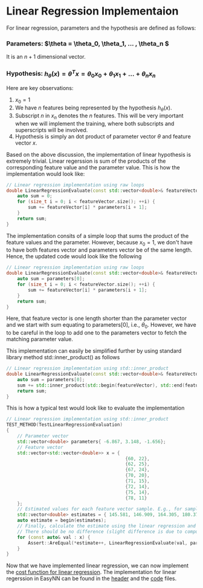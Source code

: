 # Linear Regression Implementaion 

For linear regression, parameters and the hypothesis are defined as follows:

### Parameters: $\theta = \theta_0, \theta_1, ... , \theta_n $

It is an $n+1$ dimensional vector.

### Hypothesis: $h_{\theta}(x) = \theta^Tx = \theta_0 x_0 + \theta_1 x_1 + ... + \theta_n x_n$

Here are key observations:

1. $x_0=1$
2. We have $n$ features being represented by the hypothesis $h_{\theta}(x)$.
3. Subscript $n$ in $x_n$ denotes the $n$ features. This will be very important when we will implement the training, where both subscripts and superscripts will be involved.
4. Hypothesis is simply an dot product of parameter vector $\theta$ and feature vector $x$.

Based on the above discussion, the implementation of linear hypothesis is extremely trivial. Linear regerssion is sum of the products of the corresponding feature value and the parameter value. This is how the implementation would look like:

```cpp
// Linear regression implementation using raw loops
double LinearRegressionEvaluate(const std::vector<double>& featureVector, const std::vector<double>& parameters){
    auto sum = 0;
    for (size_t i = 0; i < featureVector.size(); ++i) {
        sum += featureVector[i] * parameters[i + 1];
    }
	return sum;
}
```
The implementation consits of a simple loop that sums the product of the feature values and the parameter. However, because $x_0 = 1$, we don't have to have both features vector and parameters vector be of the same length. Hence, the updated code would look like the following 
```cpp
// Linear regression implementation using raw loops
double LinearRegressionEvaluate(const std::vector<double>& featureVector, const std::vector<double>& parameters){
	auto sum = parameters[0];
    for (size_t i = 0; i < featureVector.size(); ++i) {
        sum += featureVector[i] * parameters[i + 1];
    }
	return sum;
}
```
Here, that feature vector is one length shorter than the parameter vector and we start with sum equating to parameters[0], i.e., $\theta_0$. However, we have to be careful in the loop to add one to the parameters vector to fetch the matching parameter value.

This implementation can easily be simplified further by using standard library method std::inner_product() as follows

```cpp
// Linear regression implementation using std::inner_product
double LinearRegressionEvaluate(const std::vector<double>& featureVector, const std::vector<double>& parameters){
	auto sum = parameters[0];
	sum += std::inner_product(std::begin(featureVector), std::end(featureVector), std::begin(parameters) + 1, 0.0);
	return sum;
}
```

This is how a typical test would look like to evaluate the implementation
```cpp
// Linear regression implementation using std::inner_product
TEST_METHOD(TestLinearRegressionEvaluation)
{
    // Parameter vector
    std::vector<double> parameters{ -6.867, 3.148, -1.656};
    // Feature vector
    std::vector<std::vector<double>> x = { 
                                            {60, 22},
                                            {62, 25},
                                            {67, 24},
                                            {70, 20},
                                            {71, 15},
                                            {72, 14},
                                            {75, 14},
                                            {78, 11}
    };
    // Estimated values for each feature vector sample. E.g., for sample {60, 22}, the esimate is -6.867 + 3.148 * 60 - 1.656 * 22 = 145.581
    std::vector<double> estimates = { 145.581, 146.909, 164.305, 180.373, 191.801, 196.605, 206.049, 220.461};
    auto estimate = begin(estimates);
    // Finally, calculate the estimate using the linear regression and compare is to the measured value (y). 
    // There should be no difference (slight difference is due to computation error).
    for (const auto& val : x) {
        Assert::AreEqual(*estimate++, LinearRegressionEvaluate(val, parameters), 1.0E-5);
    }
}
```
Now that we have implemented linear regression, we can now implement the [cost function for linear regression](./CostFunctionLinearRegression.md).
The implementation for linear regerssion in EasyNN can be found in the [header](../../src/EasyNN/LinearRegression.h) and the [code](../../src/EasyNN/LinearRegression.cpp) files.